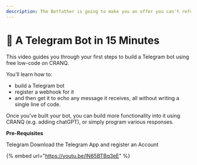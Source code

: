 ```yaml
---
description: The Botfather is going to make you an offer you can't refuse...
---
```


# 🤖 A Telegram Bot in 15 Minutes

This video guides you through your first steps to build a Telegram bot using free low-code on CRANQ.

You’ll learn how to:

* build a Telegram bot
* register a webhook for it
* and then get it to echo any message it receives, all without writing a single line of code.

Once you've built your bot, you can build more functionality into it using CRANQ (e.g. adding chatGPT), or simply program various responses.

**Pre-Requisites**

Telegram Download the Telegram App and register an Account

{% embed url="https://youtu.be/lN65BTBq3eE" %}
